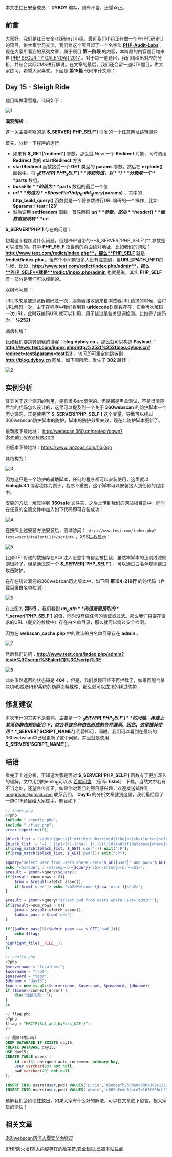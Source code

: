 本文由红日安全成员： **DYBOY** 编写，如有不当，还望斧正。

## 前言

大家好，我们是红日安全-代码审计小组。最近我们小组正在做一个PHP代码审计的项目，供大家学习交流，我们给这个项目起了一个名字叫 [**PHP-Audit-Labs**](https://github.com/hongriSec/PHP-Audit-Labs) 。现在大家所看到的系列文章，属于项目 **第一阶段** 的内容，本阶段的内容题目均来自 [PHP SECURITY CALENDAR 2017](https://www.ripstech.com/php-security-calendar-2017/) 。对于每一道题目，我们均给出对应的分析，并结合实际CMS进行解说。在文章的最后，我们还会留一道CTF题目，供大家练习，希望大家喜欢。下面是 **第15篇** 代码审计文章：

## Day 15 - Sleigh Ride

题目叫做滑雪橇，代码如下：

![1](1.png)

**漏洞解析** ：

这一关主要考察的是 **$_SERVER['PHP_SELF']** 引发的一个任意网址跳转漏洞

首先，分析一下程序的运行

- 如果有 **$_GET['redirect']** 参数，那么就 New 一个 **Redirect** 对象，同时调用 **Redirect** 类的 **startRedirect** 方法
- **startRedirect** 函数接受一个 **GET** 类型的 **params** 参数，然后在 **explode()** 函数中，将 **$_SERVER['PHP_SELF']** 得到的值，以 **/** 分割成一个 **$parts** 数组。
- **$baseFile** 的值为 **$parts** 数组的最后一个值
- **$url** 的值为 **\$baseFile?http_build_query($params)** ，其中的 **http_build_query()** 函数就是一个将参数进行URL编码的一个操作，比如 **$params='test=123'**
- 然后调用 **setHeaders** 函数，首先解码 **$url** 参数，然后 **header()** 函数直接跳转 **$url**

**$_SERVER['PHP']** 存在的问题：

初看这个程序没什么问题，但是PHP自带的**$_SERVER['PHP_SELF']** 参数是可以控制的。其中 **PHP_SELF** 指当前的页面绝对地址，比如我们的网站：**http://www.test.com/redict/index.php**，那么**PHP_SELF** 就是 **/redict/index.php** 。但有个小问题很多人没有注意到，当**URL**是**PATH_INFO**的时候，比如：**http://www.test.com/redict/index.php/admin**，那么**PHP_SELF**就是**/redict/index.php/admin** 也就是说，其实 **PHP_SELF** 有一部分是我们可以控制的。

双编码问题：

URL本来是被浏览器编码过一次，服务器接收到来自浏览器URL请求的时候，会将URL解码一次，由于在程序中我们看到有 **urldecode()** 函数存在，它会再次解码一次URL，此时双编码URL就可以利用，用于绕过某些关键词检测。比如将 **/** 编码为： **%252f** 

漏洞利用：

比如我们要跳转到我的博客：**blog.dyboy.cn** ，那么就可以构造 **Payload** ：**http://www.test.com/index.php/http:%252f%252fblog.dyboy.cn?redirect=test&params=test123** ，访问即可重定向跳转到 **http://blog.dyboy.cn** 网址。如下图所示，发生了 **302** 跳转：

![2](2.png)

## 实例分析

其实关于这个漏洞的利用，是有很多src案例的。但是都是黑盒测试，不是很清楚后台的代码怎么设计的，这里可以提及到一个关于 **360webscan** 的防护脚本一个历史漏洞，正是使用了 **$_SERVER['PHP_SELF']** 这个变量，导致可以绕过360webscan防护脚本的防护，脚本的防护效果失效，现在此防护脚本更新了。

最新版下载地址： http://webscan.360.cn/protect/down?domain=www.test.com

旧版本下载地址：https://www.lanzous.com/i1qj0qh

其结构为：

![3](3.png)

因为这只是一个防护的辅助脚本，任何的程序都可以安装使用，这里就以 **Emlog5.3.1** 博客程序为例子，程序不重要，这个脚本可以安装接入到任何的程序中。

安装的方法：解压得到 **360safe** 文件夹，之后上传到我们的网站根目录中，同时在任意的全局文件中加入如下代码即可安装成功：

![4](4.png)

在按照上述安装方法安装后，测试访问： `http://www.test.com/index.php?test=<script>alert(1)</script>` ，XSS拦截显示：

![5](5.png)

比如GET传递的数据存在SQL注入恶意字符都会被拦截，虽然本脚本的正则过滤规则很好了，但是通过这一个 **$_SERVER['PHP_SELF']** ，可以通过白名单规则绕过攻击防护。

在存在绕过漏洞的360webscan历史版本中，如下图 **第194-219行** 的的代码（拦截目录白名单检测）：

![6](6.png)

在上图的 **第5行** ，我们看到 **$url_path** 的值是直接取的 **$_server['PHP_SELF']** 的值，同时没有做任何的验证或过滤。那么我们只要在请求的URL（提交的参数中）存在白名单目录，那么就可以绕过安全检测。

因为在 **webscan_cache.php** 中的默认的白名单目录存在 **admin** 。

![7](7.png)

然后我们访问：**http://www.test.com/index.php/admin?test=%3Cscript%3Ealert(1)%3C/script%3E**

![8](8.png)

此处虽然返回的状态码是 **404** ，但是，我们发现已经不再拦截了，如果再配合某些CMS或者PHP系统的伪静态特殊性，那么就可以成功的绕过防护。

## 修复建议

本次审计的其实不是漏洞，主要是一个 **$_SERVER['PHP_SELF']** 的问题，再遇上某系伪静态规则配合下，就会导致各种由此形成的各种漏洞。因此，这里推荐使用 **$_SERVER['SCRIPT_NAME']** 代替即可，同时，我们可以看到在最新的360webscan中已经更新了这个问题，并且就是使用 **$_SERVER['SCRIPT_NAME']** 。

## 结语

看完了上述分析，不知道大家是否对 **$_SERVER['PHP_SELF']** 函数有了更加深入的理解，文中用到的emlog可以从 [百度网盘](https://pan.baidu.com/s/1GqG4AfotoEVxxJPBdSW8Vg) （密码: **hkb4**） 下载，当然文中若有不当之处，还望各位斧正。如果你对我们的项目感兴趣，欢迎发送邮件到 hongrisec@gmail.com 联系我们。 **Day15** 的分析文章就到这里，我们最后留了一道CTF题目给大家练手，题目如下：

``` php
// index.php
<?php 
include "./config.php";
include "./flag.php";
error_reporting(0);

$black_list = "/admin|guest|limit|by|substr|mid|like|or|char|union|select|greatest|%00|\'|";
$black_list .= "=|_| |in|<|>|-|chal|_|\.|\(\)|#|and|if|database|where|concat|insert|having|sleep/i";
if(preg_match($black_list, $_GET['user'])) exit(":P"); 
if(preg_match($black_list, $_GET['pwd'])) exit(":P"); 

$query="select user from users where user='$_GET[user]' and pwd='$_GET[pwd]'";
echo "<h1>query : <strong><b>{$query}</b></strong><br></h1>";
$result = $conn->query($query);
if($result->num_rows > 0){
    $row = $result->fetch_assoc();
    if($row['user']) echo "<h2>Welcome {$row['user']}</h2>";
}

$result = $conn->query("select pwd from users where user='admin'");
if($result->num_rows > 0){
    $row = $result->fetch_assoc();
    $admin_pass = $row['pwd'];
}

if(($admin_pass)&&($admin_pass === $_GET['pwd'])){
    echo $flag;
}
highlight_file(__FILE__);
?>
```

```php
// config.php
<?php  
$servername = "localhost";
$username = "root";
$password = "toor";
$dbname = "day15";
$conn = new mysqli($servername, $username, $password, $dbname);
if ($conn->connect_error) {
    die("连接失败: ");
}
?>
```

``` sql
// flag.php
<?php
$flag = "HRCTF{Sql_and_byPass_WAF!}";
?>
```

```sql
// 题目环境.sql
DROP DATABASE IF EXISTS day15;
CREATE DATABASE day15;
USE day15;
CREATE TABLE users (
    id int(6) unsigned auto_increment primary key,
    user varchar(20) not null,
    pwd varchar(40) not null
);

INSERT INTO users(user,pwd) VALUES('Lucia','82ebeafb2b5dede380a0d2e1323d6d0b');
INSERT INTO users(user,pwd) VALUES('Admin','c609b5eda02acd7b163f500cb23b06b1');
```

题解我们会阶段性放出，如果大家有什么好的解法，可以在文章底下留言，祝大家玩的愉快！

## 相关文章

[360webscan防注入脚本全面绕过](https://www.leavesongs.com/penetration/360webscan-bypass.html) 

[[PHP防火墙]输入内容存在危险字符,安全起见,已被本站拦截](https://blog.dyboy.cn/websecurity/73.html) 